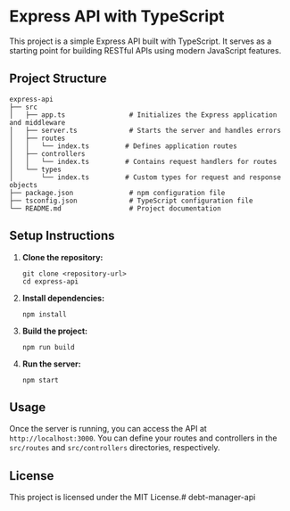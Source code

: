 # Express API with TypeScript

This project is a simple Express API built with TypeScript. It serves as a starting point for building RESTful APIs using modern JavaScript features.

## Project Structure

```
express-api
├── src
│   ├── app.ts                # Initializes the Express application and middleware
│   ├── server.ts             # Starts the server and handles errors
│   ├── routes
│   │   └── index.ts         # Defines application routes
│   ├── controllers
│   │   └── index.ts         # Contains request handlers for routes
│   └── types
│       └── index.ts         # Custom types for request and response objects
├── package.json              # npm configuration file
├── tsconfig.json             # TypeScript configuration file
└── README.md                 # Project documentation
```

## Setup Instructions

1. **Clone the repository:**
   ```
   git clone <repository-url>
   cd express-api
   ```

2. **Install dependencies:**
   ```
   npm install
   ```

3. **Build the project:**
   ```
   npm run build
   ```

4. **Run the server:**
   ```
   npm start
   ```

## Usage

Once the server is running, you can access the API at `http://localhost:3000`. You can define your routes and controllers in the `src/routes` and `src/controllers` directories, respectively.

## License

This project is licensed under the MIT License.# debt-manager-api
